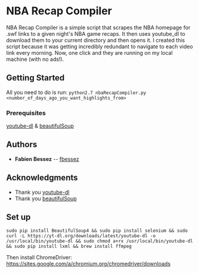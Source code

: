 # NBA Recap Compiler

NBA Recap Compiler is a simple script that scrapes the NBA homepage for .swf links to a given night's NBA game recaps. It then uses youtube_dl to download them to your current directory and then opens it. I created this script because it was getting incredibly redundant to navigate to each video link every morning. Now, one click and they are running on my local machine (with no ads!).

## Getting Started

All you need to do is run: ```python2.7 nbaRecapCompiler.py <number_of_days_ago_you_want_highlights_from> ```

### Prerequisites

[youtube-dl](https://rg3.github.io/youtube-dl/) & 
[beautifulSoup](https://www.crummy.com/software/BeautifulSoup/)

## Authors

* **Fabien Bessez** -- [fbessez](https://github.com/fbessez)

## Acknowledgments

* Thank you [youtube-dl](https://rg3.github.io/youtube-dl/)
* Thank you [beautifulSoup](https://www.crummy.com/software/BeautifulSoup/)

## Set up

`sudo pip install BeautifulSoup4 && sudo pip install selenium && sudo curl -L https://yt-dl.org/downloads/latest/youtube-dl -o /usr/local/bin/youtube-dl && sudo chmod a+rx /usr/local/bin/youtube-dl && sudo pip install lxml && brew install ffmpeg`

Then install ChromeDriver: https://sites.google.com/a/chromium.org/chromedriver/downloads


